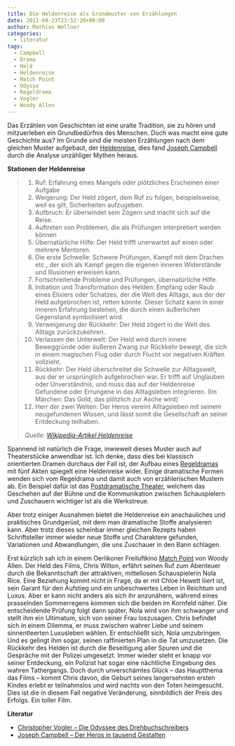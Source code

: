 ```yaml
---
title: Die Heldenreise als Grundmuster von Erzählungen
date: 2011-08-23T23:52:20+00:00
author: Mathias Wellner
categories:
  - literatur
tags:
  - Campbell
  - Drama
  - Held
  - Heldenreise
  - Match Point
  - Odysse
  - Regeldrama
  - Vogler
  - Woody Allen
---
```

Das Erzählen von Geschichten ist eine uralte Tradition, sie zu hören und mitzuerleben ein Grundbedürfnis des Menschen. Doch was macht eine gute Geschichte aus? Im Grunde sind die meisten Erzählungen nach dem gleichen Muster aufgebaut, der [Heldenreise](http://de.wikipedia.org/wiki/Heldenreise), dies fand [Joseph Campbell](http://de.wikipedia.org/wiki/Joseph_Campbell) durch die Analyse unzähliger Mythen heraus. 

**Stationen der Heldenreise**

>   1. Ruf: Erfahrung eines Mangels oder plötzliches Erscheinen einer Aufgabe
>   2. Weigerung: Der Held zögert, dem Ruf zu folgen, beispielsweise, weil es gilt, Sicherheiten aufzugeben.
>   3. Aufbruch: Er überwindet sein Zögern und macht sich auf die Reise.
>   4. Auftreten von Problemen, die als Prüfungen interpretiert werden können
>   5. Übernatürliche Hilfe: Der Held trifft unerwartet auf einen oder mehrere Mentoren.
>   6. Die erste Schwelle: Schwere Prüfungen, Kampf mit dem Drachen etc., der sich als Kampf gegen die eigenen inneren Widerstände und Illusionen erweisen kann.
>   7. Fortschreitende Probleme und Prüfungen, übernatürliche Hilfe.
>   8. Initiation und Transformation des Helden: Empfang oder Raub eines Elixiers oder Schatzes, der die Welt des Alltags, aus der der Held aufgebrochen ist, retten könnte. Dieser Schatz kann in einer inneren Erfahrung bestehen, die durch einen äußerlichen Gegenstand symbolisiert wird.
>   9. Verweigerung der Rückkehr: Der Held zögert in die Welt des Alltags zurückzukehren.
>  10. Verlassen der Unterwelt: Der Held wird durch innere Beweggründe oder äußeren Zwang zur Rückkehr bewegt, die sich in einem magischen Flug oder durch Flucht vor negativen Kräften vollzieht.
>  11. Rückkehr: Der Held überschreitet die Schwelle zur Alltagswelt, aus der er ursprünglich aufgebrochen war. Er trifft auf Unglauben oder Unverständnis, und muss das auf der Heldenreise Gefundene oder Errungene in das Alltagsleben integrieren. (Im Märchen: Das Gold, das plötzlich zur Asche wird)
>  12. Herr der zwei Welten: Der Heros vereint Alltagsleben mit seinem neugefundenen Wissen, und lässt somit die Gesellschaft an seiner Entdeckung teilhaben.
> 
> _Quelle: [Wikipedia-Artikel Heldenreise](http://)_ 

Spannend ist natürlich die Frage, inwieweit dieses Muster auch auf Theaterstücke anwendbar ist. Ich denke, dass dies bei klassisch orientierten Dramen durchaus der Fall ist, der Aufbau eines [Regeldramas](http://de.wikipedia.org/wiki/Regeldrama) mit fünf Akten spiegelt eine Heldenreise wider. Einige dramatische Formen wenden sich vom Regeldrama und damit auch von erzählerischen Mustern ab. Ein Beispiel dafür ist das [Postdramatische Theater](http://de.wikipedia.org/wiki/Postdramatisches_Theater), welchem das Geschehen auf der Bühne und die Kommunikation zwischen Schauspielern und Zuschauern wichtiger ist als die Werkstreue. 

Aber trotz einiger Ausnahmen bietet die Heldenreise ein anschauliches und praktisches Grundgerüst, mit dem man dramatische Stoffe analysieren kann. Aber trotz dieses scheinbar immer gleichen Rezepts haben Schriftsteller immer wieder neue Stoffe und Charaktere gefunden, Variationen und Abwandlungen, die uns Zuschauer in den Bann schlagen. 



Erst kürzlich sah ich in einem Oerlikoner Freiluftkino [Match Point](http://de.wikipedia.org/wiki/Match_Point) von Woody Allen. Der Held des Films, Chris Wilton, erfährt seinen Ruf zum Abenteuer durch die Bekanntschaft der attraktiven, mittellosen Schauspielerin Nola Rice. Eine Beziehung kommt nicht in Frage, da er mit Chloe Hewett liiert ist, sein Garant für den Aufstieg und ein unbeschwertes Leben in Reichtum und Luxus. Aber er kann nicht anders als sich ihr anzunähern, während eines prasselnden Sommerregens kommen sich die beiden im Kornfeld näher. Die entscheidende Prüfung folgt dann später, Nola wird von ihm schwanger und stellt ihm ein Ultimatum, sich von seiner Frau loszusagen. Chris befindet sich in einem Dilemma, er muss zwischen wahrer Liebe und seinem sinnentleerten Luxusleben wählen. Er entschließt sich, Nola umzubringen. Und es gelingt ihm sogar, seinen raffinierten Plan in die Tat umzusetzen. Die Rückkehr des Helden ist durch die Beseitigung aller Spuren und die Gespräche mit der Polizei umgesetzt. Immer wieder steht er knapp vor seiner Entdeckung, ein Polizist hat sogar eine nächtliche Eingebung des wahren Tathergangs. Doch durch unverschämtes Glück &ndash; das Hauptthema das Films &ndash; kommt Chris davon, die Geburt seines langersehnten ersten Kindes erlebt er teilnahmslos und wird nachts von den Toten heimgesucht. Dies ist die in diesem Fall negative Veränderung, sinnbildlich der Preis des Erfolgs. Ein toller Film. 

**Literatur**

  * [Christopher Vogler &ndash; Die Odyssee des Drehbuchschreibers](http://amzn.to/qbMLiB)
  * [Joseph Campbell &ndash; Der Heros in tausend Gestalten](http://amzn.to/oe1SCw)